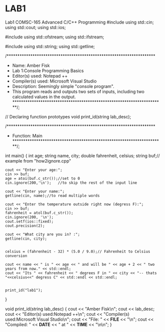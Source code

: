 # LAB1
 Lab1 COMSC-165 Advanced C/C++ Programming
#include <iostream>
using std::cin;
using std::cout;
using std::ios;

#include <fstream>
using std::ofstream;
using std::ifstream;

#include <string>
using std::string;
using std::getline;



/*********************************************************************
* Name: Amber Fisk
* Lab 1:Console Programming Basics
* Editor(s) used: Notepad ++
* Compiler(s) used: Microsoft Visual Studio
* Description: Seemingly simple "console program".
* This program reads and outputs two sets of inputs, including two calculated values in the output.
**********************************************************************/;

// Declaring function prototypes
void print_id(string lab_desc);


/*********************************************************************
* Function: Main
**********************************************************************/;

int main() {
	int age;
	string name, city;
	double fahrenheit, celsius;	
	string buf;// example from "how2ignore.cpp"



	cout << "Enter your age:";	
	cin >> buf;	
	age = atoi(buf.c_str());//set to 0 
	cin.ignore(200,'\n');	//to skip the rest of the input line
	
	cout << "Enter your name:";
	getline(cin, name);//to read multiple words

	cout << "Enter the temperature outside right now (degress F):";
	cin >> buf;	
	fahrenheit = atol(buf.c_str());
	cin.ignore(200, '\n');	
	cout.setf(ios::fixed);
	cout.precision(2);

	cout << "What city are you in? :";
	getline(cin, city);


	celsius = (fahrenheit - 32) * (5.0 / 9.0);// Fahrenheit to Celsius conversion 
	
	cout << name << " is " << age << " and will be " << age + 2 << " two years from now." << std::endl;
	cout << "Its " << fahrenheit << " degrees F in " << city << "-- thats "<<celsius<<" degress C" << std::endl << std::endl;


	print_id("lab1");
	
	
}

void print_id(string lab_desc) {
	cout << "Amber Fisk\n";
	cout << lab_desc;
	cout << "Editor(s) used:Notepad ++\n";
	cout << "Compiler(s) used:Microsoft Visual Studio\n";
	cout << "File: " << __FILE__ << "\n";
	cout << "Compiled: " << __DATE__ << " at " << __TIME__ << "\n\n";
}








